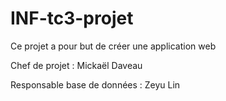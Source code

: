 # INF-tc3-projet

Ce projet a pour but de créer une application web

Chef de projet : Mickaël Daveau

Responsable base de données : Zeyu Lin
